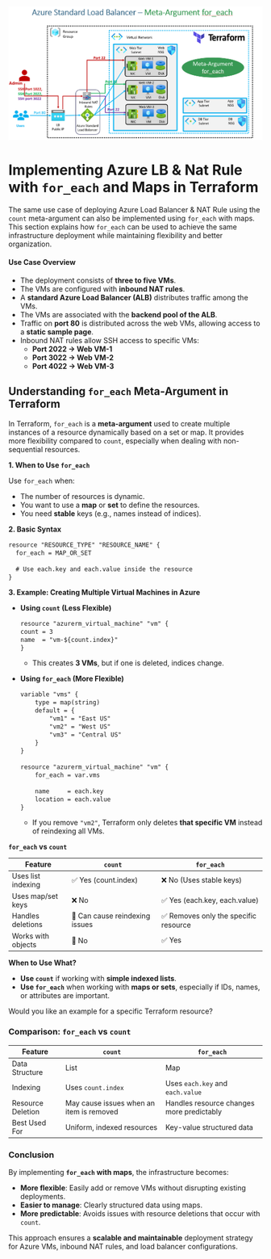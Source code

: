 ![alt text](images/foreachmeta.png)


# Implementing Azure LB & Nat Rule with `for_each` and Maps in Terraform  

The same use case of deploying Azure Load Balancer & NAT Rule using the `count` meta-argument can also be implemented using `for_each` with maps. This section explains how `for_each` can be used to achieve the same infrastructure deployment while maintaining flexibility and better organization.

#### **Use Case Overview**  
- The deployment consists of **three to five VMs**.
- The VMs are configured with **inbound NAT rules**.
- A **standard Azure Load Balancer (ALB)** distributes traffic among the VMs.
- The VMs are associated with the **backend pool of the ALB**.
- Traffic on **port 80** is distributed across the web VMs, allowing access to a **static sample page**.
- Inbound NAT rules allow SSH access to specific VMs:
  - **Port 2022 → Web VM-1**
  - **Port 3022 → Web VM-2**
  - **Port 4022 → Web VM-3**

## **Understanding `for_each` Meta-Argument in Terraform**

In Terraform, `for_each` is a **meta-argument** used to create multiple instances of a resource dynamically based on a set or map. It provides more flexibility compared to `count`, especially when dealing with non-sequential resources.


**1. When to Use `for_each`**

Use `for_each` when:
- The number of resources is dynamic.
- You want to use a **map** or **set** to define the resources.
- You need **stable** keys (e.g., names instead of indices).

**2. Basic Syntax**

```hcl
resource "RESOURCE_TYPE" "RESOURCE_NAME" {
  for_each = MAP_OR_SET

  # Use each.key and each.value inside the resource
}
```
 **3. Example: Creating Multiple Virtual Machines in Azure**

- **Using `count` (Less Flexible)**
    ```hcl
    resource "azurerm_virtual_machine" "vm" {
    count = 3
    name  = "vm-${count.index}"
    }
    ```
    - This creates **3 VMs**, but if one is deleted, indices change.

- **Using `for_each` (More Flexible)**
    ```hcl
    variable "vms" {
        type = map(string)
        default = {
            "vm1" = "East US"
            "vm2" = "West US"
            "vm3" = "Central US"
        }
    }

    resource "azurerm_virtual_machine" "vm" {
        for_each = var.vms

        name     = each.key
        location = each.value
    }
    ```
    - If you remove `"vm2"`, Terraform only deletes **that specific VM** instead of reindexing all VMs.

**`for_each` vs `count`**

| Feature            | `count`                          | `for_each`                            |
|--------------------|--------------------------------|----------------------------------|
| Uses list indexing | ✅ Yes (count.index)            | ❌ No (Uses stable keys)         |
| Uses map/set keys  | ❌ No                          | ✅ Yes (each.key, each.value)    |
| Handles deletions  | 🚫 Can cause reindexing issues | ✅ Removes only the specific resource |
| Works with objects | 🚫 No                           | ✅ Yes                            |

**When to Use What?**

- **Use `count`** if working with **simple indexed lists**.
- **Use `for_each`** when working with **maps or sets**, especially if IDs, names, or attributes are important.

Would you like an example for a specific Terraform resource?


### **Comparison: `for_each` vs `count`**
| Feature       | `count` | `for_each` |
|--------------|--------|------------|
| Data Structure | List  | Map        |
| Indexing       | Uses `count.index` | Uses `each.key` and `each.value` |
| Resource Deletion | May cause issues when an item is removed | Handles resource changes more predictably |
| Best Used For | Uniform, indexed resources | Key-value structured data |


### **Conclusion**
By implementing **`for_each` with maps**, the infrastructure becomes:
- **More flexible**: Easily add or remove VMs without disrupting existing deployments.
- **Easier to manage**: Clearly structured data using maps.
- **More predictable**: Avoids issues with resource deletions that occur with `count`.

This approach ensures a **scalable and maintainable** deployment strategy for Azure VMs, inbound NAT rules, and load balancer configurations.